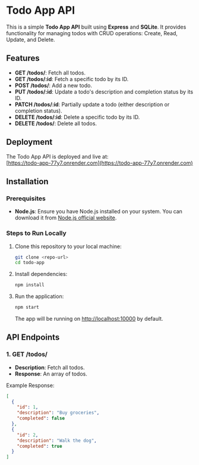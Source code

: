 # Todo App API

This is a simple **Todo App API** built using **Express** and **SQLite**. It provides functionality for managing todos with CRUD operations: Create, Read, Update, and Delete.

## Features

- **GET /todos/**: Fetch all todos.
- **GET /todos/:id**: Fetch a specific todo by its ID.
- **POST /todos/**: Add a new todo.
- **PUT /todos/:id**: Update a todo's description and completion status by its ID.
- **PATCH /todos/:id**: Partially update a todo (either description or completion status).
- **DELETE /todos/:id**: Delete a specific todo by its ID.
- **DELETE /todos/**: Delete all todos.

## Deployment

The Todo App API is deployed and live at:  
[https://todo-app-77y7.onrender.com](https://todo-app-77y7.onrender.com)

## Installation

### Prerequisites

- **Node.js**: Ensure you have Node.js installed on your system. You can download it from [Node.js official website](https://nodejs.org/).

### Steps to Run Locally

1. Clone this repository to your local machine:

    ```bash
    git clone <repo-url>
    cd todo-app
    ```

2. Install dependencies:

    ```bash
    npm install
    ```

3. Run the application:

    ```bash
    npm start
    ```

    The app will be running on [http://localhost:10000](http://localhost:10000) by default.

## API Endpoints

### 1. **GET /todos/**

- **Description**: Fetch all todos.
- **Response**: An array of todos.

Example Response:

```json
[
  {
    "id": 1,
    "description": "Buy groceries",
    "completed": false
  },
  {
    "id": 2,
    "description": "Walk the dog",
    "completed": true
  }
]
